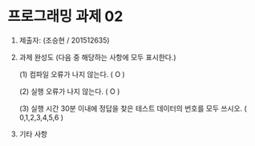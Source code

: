 ﻿# 프로그래밍 과제 02

1. 제출자:   (조승현 / 201512635)

2. 과제 완성도 (다음 중 해당하는 사항에 모두 표시한다.)

	(1) 컴파일 오류가 나지 않는다. ( O )
    
	(2) 실행 오류가 나지 않는다. ( O )
    
	(3) 실행 시간 30분 이내에 정답을 찾은 테스트 데이터의 번호를 모두 쓰시오. (  0,1,2,3,4,5,6  )
    
3. 기타 사항 


